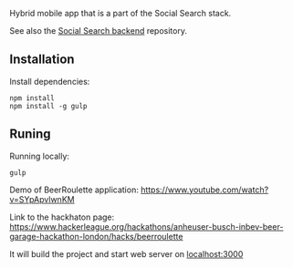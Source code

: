 Hybrid mobile app that is a part of the Social Search stack.

See also the [Social Search backend](https://github.com/piecyk/social-search) repository.


## Installation
Install dependencies:
```
npm install
npm install -g gulp
```

## Runing
Running locally:
```
gulp
```

Demo of BeerRoulette application:
https://www.youtube.com/watch?v=SYpApvlwnKM

Link to the hackhaton page:
https://www.hackerleague.org/hackathons/anheuser-busch-inbev-beer-garage-hackathon-london/hacks/beerroulette


It will build the project and start web server on [localhost:3000](http://localhost:3000)
